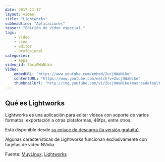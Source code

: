 ```yaml
---
date: 2017-11-17
layout: video
title: "Lightworks"
subheadline: "Aplicaciones"
teaser: "Edición de vídeo especial."
tags:
    - video
    - cine
    - editor
    - profesional
categories:
    - apps
video_id: Zucj0WaNLko
video:
    embedURL: "https://www.youtube.com/embed/Zucj0WaNLko"
    contentURL: "https://www.youtube.com/watch?v=Zucj0WaNLko"
    thumbnailUrl: "http://img.youtube.com/vi/Zucj0WaNLko/maxresdefault.jpg"
---
```

<!--more-->

## Qué es Lightworks

Lightworks es una aplicación para editar vídeos con soporte de varios formatos, exportación a otras plataformas, 48fps, entre otros.

Está disponible desde [su enlace de descarga (la versión gratuita)](https://www.lwks.com/index.php?option=com_lwks&view=download&Itemid=206).

Algunas características de Lightworks funcionan exclusivamente con tarjetas de vídeo NVidia.

Fuente: [MuyLinux](http://www.muylinux.com/2017/04/06/lightworks-14-0), [Lightworks](https://www.lwks.com/index.php?option=com_content&view=article&id=98&Itemid=209)
